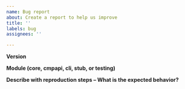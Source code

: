 ```yaml
---
name: Bug report
about: Create a report to help us improve
title: ''
labels: bug
assignees: ''

---
```


**Version**

**Module (core, cmpapi, cli, stub, or testing)**

**Describe with reproduction steps – What is the expected behavior?**
